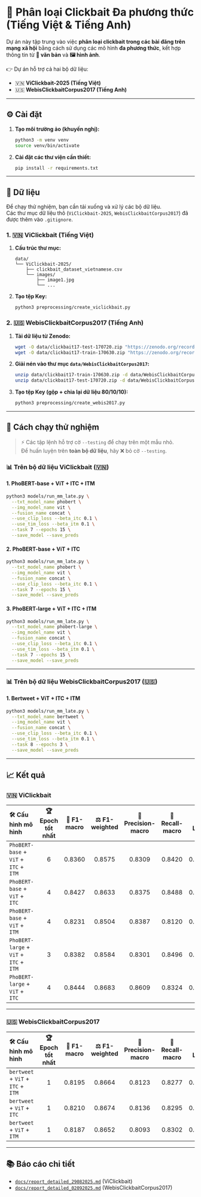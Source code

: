 # 🔎 Phân loại Clickbait Đa phương thức (Tiếng Việt & Tiếng Anh)

Dự án này tập trung vào việc **phân loại clickbait trong các bài đăng trên mạng xã hội** bằng cách sử dụng các mô hình **đa phương thức**, kết hợp thông tin từ **📝 văn bản** và **🖼️ hình ảnh**.  

👉 Dự án hỗ trợ cả hai bộ dữ liệu:  
- 🇻🇳 **ViClickbait-2025 (Tiếng Việt)**  
- 🇺🇸 **WebisClickbaitCorpus2017 (Tiếng Anh)**

---

## ⚙️ Cài đặt

1. **Tạo môi trường ảo (khuyến nghị):**
   ```bash
   python3 -m venv venv
   source venv/bin/activate
   ```

2. **Cài đặt các thư viện cần thiết:**
   ```bash
   pip install -r requirements.txt
   ```

---

## 📂 Dữ liệu

Để chạy thử nghiệm, bạn cần tải xuống và xử lý các bộ dữ liệu.  
Các thư mục dữ liệu thô (`ViClickbait-2025`, `WebisClickbaitCorpus2017`) đã được thêm vào `.gitignore`.

### 1. 🇻🇳 ViClickbait (Tiếng Việt)

1. **Cấu trúc thư mục:**
   ```
   data/
   └── ViClickbait-2025/
       ├── clickbait_dataset_vietnamese.csv
       └── images/
           ├── image1.jpg
           └── ...
   ```

2. **Tạo tệp Key:**
   ```bash
   python3 preprocessing/create_viclickbait.py
   ```

### 2. 🇺🇸 WebisClickbaitCorpus2017 (Tiếng Anh)

1. **Tải dữ liệu từ Zenodo:**
   ```bash
   wget -O data/clickbait17-test-170720.zip "https://zenodo.org/records/5530410/files/clickbait17-test-170720.zip?download=1"
   wget -O data/clickbait17-train-170630.zip "https://zenodo.org/records/5530410/files/clickbait17-train-170630.zip?download=1"
   ```

2. **Giải nén vào thư mục `data/WebisClickbaitCorpus2017`:**
   ```bash
   unzip data/clickbait17-train-170630.zip -d data/WebisClickbaitCorpus2017
   unzip data/clickbait17-test-170720.zip -d data/WebisClickbaitCorpus2017
   ```

3. **Tạo tệp Key (gộp + chia lại dữ liệu 80/10/10):**
   ```bash
   python3 preprocessing/create_webis2017.py
   ```

---

## 🧪 Cách chạy thử nghiệm

> ⚡ Các tập lệnh hỗ trợ cờ `--testing` để chạy trên một mẫu nhỏ.  
> Để huấn luyện trên **toàn bộ dữ liệu**, hãy ❌ bỏ cờ `--testing`.

### 📊 Trên bộ dữ liệu ViClickbait (🇻🇳)

#### 1. PhoBERT-base + ViT + ITC + ITM
```bash
python3 models/run_mm_late.py \
  --txt_model_name phobert \
  --img_model_name vit \
  --fusion_name concat \
  --use_clip_loss --beta_itc 0.1 \
  --use_tim_loss --beta_itm 0.1 \
  --task 7 --epochs 15 \
  --save_model --save_preds
```

#### 2. PhoBERT-base + ViT + ITC
```bash
python3 models/run_mm_late.py \
  --txt_model_name phobert \
  --img_model_name vit \
  --fusion_name concat \
  --use_clip_loss --beta_itc 0.1 \
  --task 7 --epochs 15 \
  --save_model --save_preds
```

#### 3. PhoBERT-large + ViT + ITC + ITM
```bash
python3 models/run_mm_late.py \
  --txt_model_name phobert-large \
  --img_model_name vit \
  --fusion_name concat \
  --use_clip_loss --beta_itc 0.1 \
  --use_tim_loss --beta_itm 0.1 \
  --task 7 --epochs 15 \
  --save_model --save_preds
```

---

### 📊 Trên bộ dữ liệu WebisClickbaitCorpus2017 (🇺🇸)

#### 1. Bertweet + ViT + ITC + ITM
```bash
python3 models/run_mm_late.py \
  --txt_model_name bertweet \
  --img_model_name vit \
  --fusion_name concat \
  --use_clip_loss --beta_itc 0.1 \
  --use_tim_loss --beta_itm 0.1 \
  --task 8 --epochs 3 \
  --save_model --save_preds
```

---

## 📈 Kết quả

### 🇻🇳 ViClickbait

| 🛠️ Cấu hình mô hình | 🏆 Epoch tốt nhất | 🎯 F1-macro | ⚖️ F1-weighted | 🎯 Precision-macro | 🔄 Recall-macro | 📉 Loss |
| :--- | :---: | :---: | :---: | :---: | :---: | :---: |
| `PhoBERT-base` + `ViT` + `ITC` + `ITM` | 6 | 0.8360 | 0.8575 | 0.8309 | 0.8420 | 0.6540 |
| `PhoBERT-base` + `ViT` + `ITC` | 4 | 0.8427 | 0.8633 | 0.8375 | 0.8488 | 0.5467 |
| `PhoBERT-base` + `ViT` + `ITM` | 4 | 0.8231 | 0.8504 | 0.8387 | 0.8120 | 0.5417 |
| `PhoBERT-large` + `ViT` + `ITC` + `ITM` | 3 | 0.8382 | 0.8584 | 0.8301 | 0.8496 | 0.5736 |
| `PhoBERT-large` + `ViT` + `ITC` | 4 | 0.8444 | 0.8683 | 0.8609 | 0.8324 | 0.5908 |

---

### 🇺🇸 WebisClickbaitCorpus2017

| 🛠️ Cấu hình mô hình | 🏆 Epoch tốt nhất | 🎯 F1-macro | ⚖️ F1-weighted | 🎯 Precision-macro | 🔄 Recall-macro | 📉 Loss |
| :--- | :---: | :---: | :---: | :---: | :---: | :---: |
| `bertweet` + `ViT` + `ITC` + `ITM` | 1 | 0.8195 | 0.8664 | 0.8123 | 0.8277 | 0.6657 |
| `bertweet` + `ViT` + `ITC` | 1 | 0.8210 | 0.8674 | 0.8136 | 0.8295 | 0.6341 |
| `bertweet` + `ViT` + `ITM` | 1 | 0.8187 | 0.8652 | 0.8093 | 0.8302 | 0.4243 |

---

## 📚 Báo cáo chi tiết

- [`docs/report_detailed_29082025.md`](docs/report_detailed_29082025.md) (ViClickbait)  
- [`docs/report_detailed_02092025.md`](docs/report_detailed_02092025.md) (WebisClickbaitCorpus2017)
